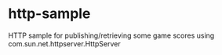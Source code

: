 http-sample
===========

HTTP sample for publishing/retrieving some game scores using com.sun.net.httpserver.HttpServer

